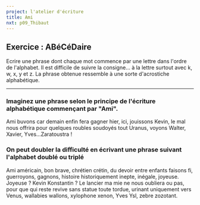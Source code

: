 ```yaml
---
project: l'atelier d'écriture
title: Ami
nxt: p09_Thibaut
---
```


## Exercice : ABéCéDaire
Ecrire une phrase dont chaque mot commence par une lettre dans l'ordre de l'alphabet. Il est difficile de suivre la consigne... à la lettre surtout avec k, w, x, y et z. La phrase obtenue ressemble à une sorte d'acrostiche alphabétique.

---

### Imaginez une phrase selon le principe de l'écriture alphabétique commençant par "Ami".
Ami buvons car demain enfin fera gagner hier, ici, jouissons Kevin, le mal nous offrira pour quelques roubles soudoyés tout Uranus, voyons Walter, Xavier, Yves...Zaratoustra !

### On peut doubler la difficulté en écrivant une phrase suivant l'alphabet doublé ou triplé
Ami américain, bon brave, chrétien crétin, du devoir entre enfants faisons fi, guerroyons, gagnons, histoire historiquement inepte, inégale, joyeuse. Joyeuse ? Kevin Konstantin ? Le lancier ma mie ne nous oubliera ou pas, pour que qui reste revive sans statue toute tordue, urinant uniquement vers Venus, wallabies wallons, xylophone xenon, Yves Ysl, zebre zozotant.